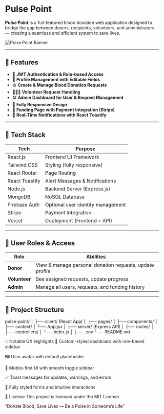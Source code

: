 # Pulse Point

**Pulse Point** is a full-featured blood donation web application designed to bridge the gap between donors, recipients, volunteers, and administrators — creating a seamless and efficient system to save lives.

![Pulse Point Banner](https://res.cloudinary.com/duic0gfkw/image/upload/v1754083513/avatar-default-svgrepo-com_thzca7.svg)

---

## 🌟 Features

- 🔐 **JWT Authentication & Role-based Access**
- 👤 **Profile Management with Editable Fields**
- 🩸 **Create & Manage Blood Donation Requests**
- 🧑‍🤝‍🧑 **Volunteer Request Handling**
- 🛠 **Admin Dashboard for User & Request Management**
- 📱 **Fully Responsive Design**
- 🧾 **Funding Page with Payment Integration (Stripe)**
- 🔔 **Real-Time Notifications with React Toastify**

---

## 🧩 Tech Stack

| Tech           | Purpose                           |
| -------------- | --------------------------------- |
| React.js       | Frontend UI Framework             |
| Tailwind CSS   | Styling (fully responsive)        |
| React Router   | Page Routing                      |
| React Toastify | Alert Messages & Notifications    |
| Node.js        | Backend Server (Express.js)       |
| MongoDB        | NoSQL Database                    |
| Firebase Auth  | Optional user identity management |
| Stripe         | Payment Integration               |
| Vercel         | Deployment (Frontend + API)       |

---

## 👥 User Roles & Access

| Role          | Abilities                                                |
| ------------- | -------------------------------------------------------- |
| **Donor**     | View & manage personal donation requests, update profile |
| **Volunteer** | See assigned requests, update progress                   |
| **Admin**     | Manage all users, requests, and funding history          |

---

## 🧭 Project Structure

pulse-point/
│
├── client/ (React App)
│ ├── pages/
│ ├── components/
│ ├── context/
│ └── App.jsx
│
├── server/ (Express API)
│ ├── routes/
│ ├── controllers/
│ └── index.js
│
├── .env
└── README.md

💡 Notable UX Highlights
🎨 Custom-styled dashboard with role-based sidebar

🖼 User avatar with default placeholder

📲 Mobile-first UI with smooth toggle sidebar

✅ Toast messages for updates, warnings, and errors

💬 Fully styled forms and intuitive interactions

📄 License
This project is licensed under the MIT License.

“Donate Blood, Save Lives — Be a Pulse in Someone’s Life”
